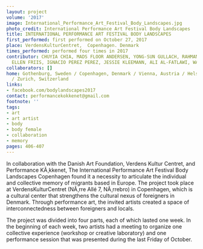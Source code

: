 ```yaml
---
layout: project
volume: '2017'
image: International_Performance_Art_Festival_Body_Landscapes.jpg
photo_credit: International Performance Art Festival Body Landscapes
title: INTERNATIONAL PERFORMANCE ART FESTIVAL BODY LANDSCAPES
first_performed: first performed on October 27, 2017
place: VerdensKulturCentret,  Copenhagen. Denmark
times_performed: performed four times in 2017
contributor: CHUYIA CHIA, MADS FLOOR ANDERSEN, YONG-SUN GULLACH, RAHMAN HAK-HAGIR,
  ELLEN FRIIS, IGNACIO PEREZ PEREZ, JESSIE KLEEMANN, ALI AL-FATLAWI, WATHIQ AL-AMERI
collaborators: []
home: Gothenburg, Sweden / Copenhagen, Denmark / Vienna, Austria / Helsinki, Finland
  / Zurich, Switzerland
links:
- facebook.com/bodylandscapes2017
contact: performancekokkenet@gmail.com
footnote: ''
tags:
- art
- art artist
- body
- body female
- collaboration
- memory
pages: 406-407
---
```


In collaboration with the Danish Art Foundation, Verdens Kultur Centret, and Performance KÃ¸kkenet, The International Performance Art Festival Body Landscapes Copenhagen found it a necessity to articulate the individual and collective memory of migrants based in Europe. The project took place at VerdensKulturCentret (NÃ¸rre Allé 7, NÃ¸rrebro) in Copenhagen, which is a cultural center that strengthens the cultural nexus of foreigners in Denmark. Through performance art, the invited artists created a space of interconnectedness between foreigners and locals.

The project was divided into four parts, each of which lasted one week. In the beginning of each week, two artists had a meeting to organize one collective experience (workshop or creative laboratory) and one performance session that was presented during the last Friday of October.
